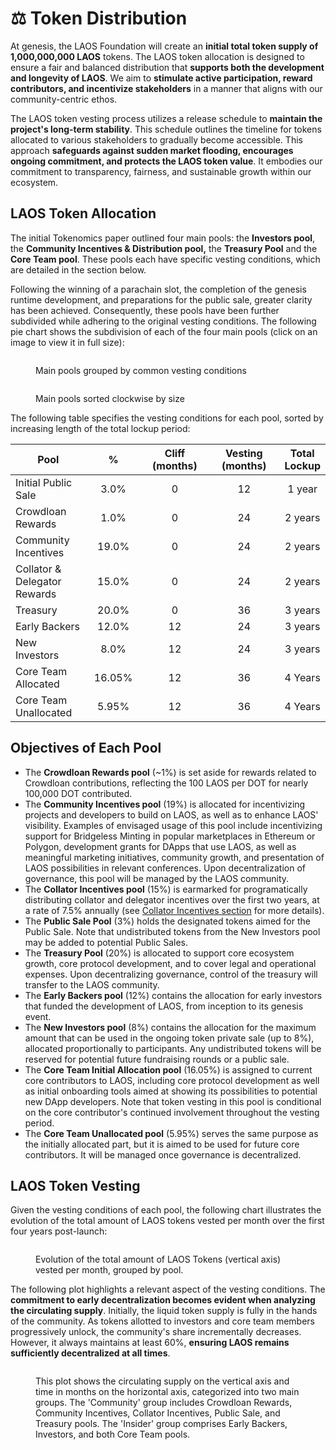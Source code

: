 # ⚖️ Token Distribution

At genesis, the LAOS Foundation will create an **initial total token supply of 1,000,000,000 LAOS** tokens. The LAOS token allocation is designed to ensure a fair and balanced distribution that **supports both the development and longevity of LAOS**. We aim to **stimulate active participation, reward contributors, and incentivize stakeholders** in a manner that aligns with our community-centric ethos.

The LAOS token vesting process utilizes a release schedule to **maintain the project's long-term stability**. This schedule outlines the timeline for tokens allocated to various stakeholders to gradually become accessible. This approach **safeguards against sudden market flooding, encourages ongoing commitment, and protects the LAOS token value**. It embodies our commitment to transparency, fairness, and sustainable growth within our ecosystem.

## LAOS Token Allocation

The initial Tokenomics paper outlined four main pools: the **Investors pool**, the **Community Incentives & Distribution pool,**  the **Treasury Pool** and the **Core Team pool**. These pools each have specific vesting conditions, which are detailed in the section below.

Following the winning of a parachain slot, the completion of the genesis runtime development, and preparations for the public sale, greater clarity has been achieved. Consequently, these pools have been further subdivided while adhering to the original vesting conditions. The following pie chart shows the subdivision of each of the four main pools (click on an image to view it in full size):

<div style={{ display: "grid", gridTemplateColumns: "1fr 1fr", alignItems: "left", gap: "20px", width: "100%" }}>
  <figure style={{ textAlign: "center", width: "100%", margin: "0 auto" }}>
    <a href="/img/LAOS_Pie_Chart_v6.png" target="_blank">
      <img src="/img/LAOS_Pie_Chart_v6.png" alt="" style={{ width: "100%", height: "auto", maxWidth: "600px" }} />
    </a>
    <figcaption><p>Main pools grouped by common vesting conditions</p></figcaption>
  </figure>

  <figure style={{ textAlign: "center", width: "100%", margin: "0 auto"}}>
    <a href="/img/LAOS_Chart_Pie_size_v2.png" target="_blank">
      <img src="/img/LAOS_Chart_Pie_size_v2.png" alt="" style={{ width: "100%", height: "auto", maxWidth: "600px" }} />
    </a>
    <figcaption><p>Main pools sorted clockwise by size</p></figcaption>
  </figure>
</div>


The following table specifies the vesting conditions for each pool, sorted by increasing length of the total lockup period:

<div style={{ display: "flex", justifyContent: "center" }}>
    <table>
    <thead>
        <tr>
        <th width="143">Pool</th>
        <th width="101" align="center">%</th>
        <th width="148" align="center">Cliff (months)</th>
        <th width="166" align="center">Vesting (months)</th>
        <th align="center">Total Lockup</th>
        </tr>
    </thead>
    <tbody>
        <tr>
        <td>Initial Public Sale</td>
        <td align="center">3.0%</td>
        <td align="center">0</td>
        <td align="center">12</td>
        <td align="center">1 year</td>
        </tr>
        <tr>
        <td>Crowdloan Rewards</td>
        <td align="center">1.0%</td>
        <td align="center">0</td>
        <td align="center">24</td>
        <td align="center">2 years</td>
        </tr>
        <tr>
        <td>Community Incentives</td>
        <td align="center">19.0%</td>
        <td align="center">0</td>
        <td align="center">24</td>
        <td align="center">2 years</td>
        </tr>
        <tr>
        <td>Collator &amp; Delegator Rewards</td>
        <td align="center">15.0%</td>
        <td align="center">0</td>
        <td align="center">24</td>
        <td align="center">2 years</td>
        </tr>
        <tr>
        <td>Treasury</td>
        <td align="center">20.0%</td>
        <td align="center">0</td>
        <td align="center">36</td>
        <td align="center">3 years</td>
        </tr>
        <tr>
        <td>Early Backers</td>
        <td align="center">12.0%</td>
        <td align="center">12</td>
        <td align="center">24</td>
        <td align="center">3 years</td>
        </tr>
        <tr>
        <td>New Investors</td>
        <td align="center">8.0%</td>
        <td align="center">12</td>
        <td align="center">24</td>
        <td align="center">3 years</td>
        </tr>
        <tr>
        <td>Core Team Allocated</td>
        <td align="center">16.05%</td>
        <td align="center">12</td>
        <td align="center">36</td>
        <td align="center">4 Years</td>
        </tr>
        <tr>
        <td>Core Team Unallocated</td>
        <td align="center">5.95%</td>
        <td align="center">12</td>
        <td align="center">36</td>
        <td align="center">4 Years</td>
        </tr>
    </tbody>
    </table>
</div>



## Objectives of Each Pool

* The **Crowdloan Rewards pool** (\~1%) is set aside for rewards related to Crowdloan contributions, reflecting the 100 LAOS per DOT for nearly 100,000 DOT contributed.
* The **Community Incentives pool** (19%) is allocated for incentivizing projects and developers to build on LAOS, as well as to enhance LAOS' visibility. Examples of envisaged usage of this pool include incentivizing support for Bridgeless Minting in popular marketplaces in Ethereum or Polygon, development grants for DApps that use LAOS, as well as meaningful marketing initiatives, community growth, and presentation of LAOS possibilities in relevant conferences. Upon decentralization of governance, this pool will be managed by the LAOS community.
* The **Collator Incentives pool** (15%) is earmarked for programatically distributing collator and delegator incentives over the first two years, at a rate of 7.5% annually (see [Collator Incentives section](collator-incentives.md) for more details).
* The **Public Sale Pool** (3%) holds the designated tokens aimed for the Public Sale. Note that undistributed tokens from the New Investors pool may be added to potential Public Sales.
* The **Treasury Pool** (20%) is allocated to support core ecosystem growth, core protocol development, and to cover legal and operational expenses. Upon decentralizing governance, control of the treasury will transfer to the LAOS community.
* The **Early Backers pool**  (12%) contains the allocation for early investors that funded the development of LAOS, from inception to its genesis event.
* The **New Investors pool**  (8%) contains the allocation for the maximum amount that can be used in the ongoing token private sale (up to 8%), allocated proportionally to participants. Any undistributed tokens will be reserved for potential future fundraising rounds or a public sale.
* The **Core Team Initial Allocation pool** (16.05%) is assigned to current core contributors to LAOS, including core protocol development as well as initial onboarding tools aimed at showing its possibilities to potential new DApp developers. Note that token vesting in this pool is conditional on the core contributor's continued involvement throughout the vesting period.
* The **Core Team Unallocated pool** (5.95%) serves the same purpose as the initially allocated part, but it is aimed to be used for future core contributors. It will be managed once governance is decentralized.

## LAOS Token Vesting  <a href="#laos-token-vesting" id="laos-token-vesting"></a>

Given the vesting conditions of each pool, the following chart illustrates the evolution of the total amount of LAOS tokens vested per month over the first four years post-launch:

<figure><img src="/img/chart_fixed_1_v2.svg" alt=""></img><figcaption><p>Evolution of the total amount of LAOS Tokens (vertical axis) vested per month, grouped by pool.</p></figcaption></figure>

The following plot highlights a relevant aspect of the vesting conditions. The **commitment to early decentralization becomes evident when analyzing the circulating supply**. Initially, the liquid token supply is fully in the hands of the community. As tokens allotted to investors and core team members progressively unlock, the community's share incrementally decreases. However, it always maintains at least 60%, **ensuring LAOS remains sufficiently decentralized at all times**.

<figure><img src="/img/17_LAOS_Gitbook_assets_chart_3 (1).jpg" alt=""></img><figcaption><p>This plot shows the circulating supply on the vertical axis and time in months on the horizontal axis, categorized into two main groups. The 'Community' group includes Crowdloan Rewards, Community Incentives, Collator Incentives, Public Sale, and Treasury pools. The 'Insider' group comprises Early Backers, Investors, and both Core Team pools.</p></figcaption></figure>
